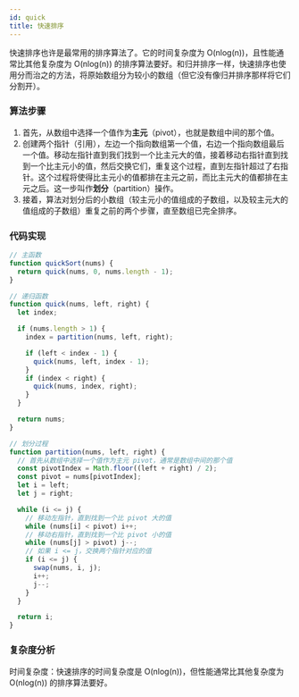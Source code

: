 ```yaml
---
id: quick
title: 快速排序
---
```


快速排序也许是最常用的排序算法了。它的时间复杂度为 O(nlog(n))，且性能通常比其他复杂度为 O(nlog(n)) 的排序算法要好。和归并排序一样，快速排序也使用分而治之的方法，将原始数组分为较小的数组（但它没有像归并排序那样将它们分割开）。

### 算法步骤

1. 首先，从数组中选择一个值作为**主元**（pivot），也就是数组中间的那个值。
2. 创建两个指针（引用），左边一个指向数组第一个值，右边一个指向数组最后一个值。移动左指针直到我们找到一个比主元大的值，接着移动右指针直到找到一个比主元小的值，然后交换它们，重复这个过程，直到左指针超过了右指针。这个过程将使得比主元小的值都排在主元之前，而比主元大的值都排在主元之后。这一步叫作**划分**（partition）操作。
3. 接着，算法对划分后的小数组（较主元小的值组成的子数组，以及较主元大的值组成的子数组）重复之前的两个步骤，直至数组已完全排序。

### 代码实现

```js
// 主函数
function quickSort(nums) {
  return quick(nums, 0, nums.length - 1);
}

// 递归函数
function quick(nums, left, right) {
  let index;

  if (nums.length > 1) {
    index = partition(nums, left, right);

    if (left < index - 1) {
      quick(nums, left, index - 1);
    }
    if (index < right) {
      quick(nums, index, right);
    }
  }

  return nums;
}

// 划分过程
function partition(nums, left, right) {
  // 首先从数组中选择一个值作为主元 pivot，通常是数组中间的那个值
  const pivotIndex = Math.floor((left + right) / 2);
  const pivot = nums[pivotIndex];
  let i = left;
  let j = right;

  while (i <= j) {
    // 移动左指针，直到找到一个比 pivot 大的值
    while (nums[i] < pivot) i++;
    // 移动右指针，直到找到一个比 pivot 小的值
    while (nums[j] > pivot) j--;
    // 如果 i <= j，交换两个指针对应的值
    if (i <= j) {
      swap(nums, i, j);
      i++;
      j--;
    }
  }

  return i;
}
```

### 复杂度分析

时间复杂度：快速排序的时间复杂度是 O(nlog(n))，但性能通常比其他复杂度为 O(nlog(n)) 的排序算法要好。
